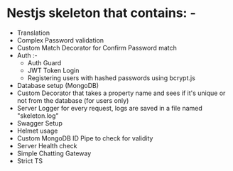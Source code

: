 # Nestjs skeleton that contains: -

- Translation
- Complex Password validation
- Custom Match Decorator for Confirm Password match
- Auth :-
  - Auth Guard
  - JWT Token Login
  - Registering users with hashed passwords using bcrypt.js
- Database setup (MongoDB)
- Custom Decorator that takes a property name and sees if it's unique or not from the database (for users only)
- Server Logger for every request, logs are saved in a file named "skeleton.log"
- Swagger Setup
- Helmet usage
- Custom MongoDB ID Pipe to check for validity
- Server Health check
- Simple Chatting Gateway
- Strict TS
